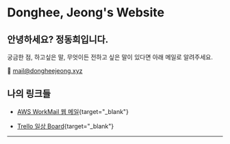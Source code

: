 # Donghee, Jeong's Website

## 안녕하세요? 정동희입니다.

궁금한 점, 하고싶은 말, 무엇이든 전하고 싶은 말이 있다면 아래 메일로 알려주세요.

📧 [mail@dongheejeong.xyz](mailto:mail@dongheejeong.xyz)

## 나의 링크들

* [AWS WorkMail 웹 메일](https://webmail.mail.us-east-1.awsapps.com/workmail/?organization=dongheejeong-xyz){target="_blank"}

* [Trello 일상 Board](https://trello.com/b/u289k1qi/%EC%9D%BC%EC%83%81-%EC%8A%A4%EC%BC%80%EC%A4%84){target="_blank"}

---
